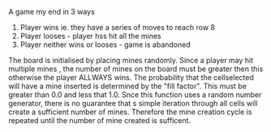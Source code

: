 A game my end in 3 ways
1. Player wins ie. they have a series of moves to reach row 8
2. Player looses - player hss hit all the mines
3. Player neither wins or looses - game is abandoned

The board is initialised by placing mines randomly. Since a player may hit multiple mines , the number of mines on the board must
be greater then this otherwise the player ALLWAYS wins. The probability that the cellselected will have a mine inserted is determined by the "fill factor". This must be greater than 0.0 and less that 1.0. Snce this function uses a random number generator, there is no guarantee that s simple iteration through all cells will 
create a sufficient number of mines. Therefore the mine creation cycle is repeated until  the number of mine created is sufficent.

